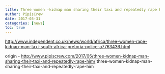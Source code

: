 ```yaml
---
title: Three women -kidnap man sharing their taxi and repeatedly rape him-
author: PipisCrew
date: 2017-05-31
categories: [news]
toc: true
---
```


http://www.independent.co.uk/news/world/africa/three-women-rape-kidnap-man-taxi-south-africa-pretoria-police-a7763436.html

origin - http://www.pipiscrew.com/2017/05/three-women-kidnap-man-sharing-their-taxi-and-repeatedly-rape-him/ three-women-kidnap-man-sharing-their-taxi-and-repeatedly-rape-him